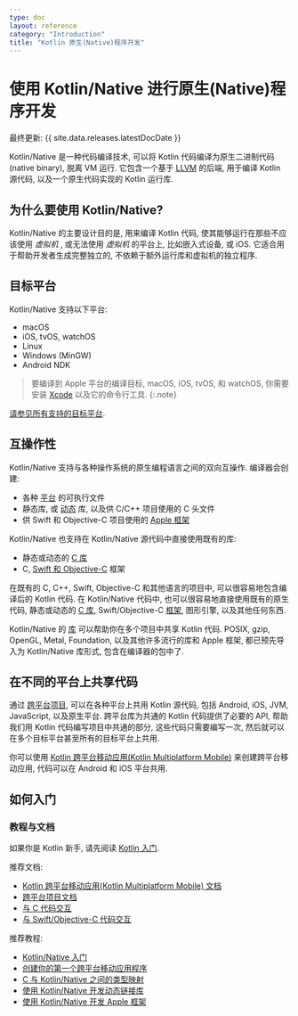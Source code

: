 ```yaml
---
type: doc
layout: reference
category: "Introduction"
title: "Kotlin 原生(Native)程序开发"
---
```


# 使用 Kotlin/Native 进行原生(Native)程序开发

最终更新: {{ site.data.releases.latestDocDate }}

Kotlin/Native 是一种代码编译技术, 可以将 Kotlin 代码编译为原生二进制代码(native binary), 脱离 VM 运行.
它包含一个基于 [LLVM](https://llvm.org/) 的后端, 用于编译 Kotlin 源代码, 以及一个原生代码实现的 Kotlin 运行库.

## 为什么要使用 Kotlin/Native?

Kotlin/Native 的主要设计目的是, 用来编译 Kotlin 代码, 使其能够运行在那些不应该使用 _虚拟机_ , 或无法使用 _虚拟机_ 的平台上, 比如嵌入式设备, 或 iOS.
它适合用于帮助开发者生成完整独立的, 不依赖于额外运行库和虚拟机的独立程序.

## 目标平台

Kotlin/Native 支持以下平台:
* macOS
* iOS, tvOS, watchOS
* Linux
* Windows (MinGW)
* Android NDK

> 要编译到 Apple 平台的编译目标, macOS, iOS, tvOS, 和 watchOS, 你需要安装 [Xcode](https://apps.apple.com/us/app/xcode/id497799835)
> 以及它的命令行工具.
{:.note}

[请参见所有支持的目标平台](../native/native-target-support.html).


## 互操作性

Kotlin/Native 支持与各种操作系统的原生编程语言之间的双向互操作.
编译器会创建:
* 各种 [平台](#target-platforms) 的可执行文件
* 静态库, 或 [动态](native-dynamic-libraries.html) 库, 以及供 C/C++ 项目使用的 C 头文件
* 供 Swift 和 Objective-C 项目使用的 [Apple 框架](apple-framework.html)

Kotlin/Native 也支持在 Kotlin/Native 源代码中直接使用既有的库:
* 静态或动态的 [C 库](native-c-interop.html)
* C, [Swift 和 Objective-C](native-objc-interop.html) 框架

在既有的 C, C++, Swift, Objective-C 和其他语言的项目中, 可以很容易地包含编译后的 Kotlin 代码.
在 Kotlin/Native 代码中, 也可以很容易地直接使用既有的原生代码,
静态或动态的 [C 库](native-c-interop.html),
Swift/Objective-C [框架](native-objc-interop.html),
图形引擎, 以及其他任何东西.

Kotlin/Native 的 [库](native-platform-libs.html) 可以帮助你在多个项目中共享 Kotlin 代码.
POSIX, gzip, OpenGL, Metal, Foundation, 以及其他许多流行的库和 Apple 框架,
都已预先导入为 Kotlin/Native 库形式, 包含在编译器的包中了.

## 在不同的平台上共享代码

通过 [跨平台项目](../multiplatform/multiplatform.html), 可以在各种平台上共用 Kotlin 源代码,
包括 Android, iOS, JVM, JavaScript, 以及原生平台.
跨平台库为共通的 Kotlin 代码提供了必要的 API, 帮助我们用 Kotlin 代码编写项目中共通的部分,
这些代码只需要编写一次, 然后就可以在多个目标平台甚至所有的目标平台上共用.

你可以使用 [Kotlin 跨平台移动应用(Kotlin Multiplatform Mobile)](https://kotlinlang.org/lp/mobile/)
来创建跨平台移动应用, 代码可以在 Android 和 iOS 平台共用.

## 如何入门

### 教程与文档

如果你是 Kotlin 新手, 请先阅读 [Kotlin 入门](../getting-started.html).

推荐文档:

* [Kotlin 跨平台移动应用(Kotlin Multiplatform Mobile) 文档](../multiplatform-mobile/multiplatform-mobile-getting-started.html)
* [跨平台项目文档](../multiplatform/multiplatform-get-started.html)
* [与 C 代码交互](native-c-interop.html)
* [与 Swift/Objective-C 代码交互](native-objc-interop.html)

推荐教程:
* [Kotlin/Native 入门](native-get-started.html)
* [创建你的第一个跨平台移动应用程序](../multiplatform-mobile/multiplatform-mobile-create-first-app.html)
* [C 与 Kotlin/Native 之间的类型映射](mapping-primitive-data-types-from-c.html)
* [使用 Kotlin/Native 开发动态链接库](native-dynamic-libraries.html)
* [使用 Kotlin/Native 开发 Apple 框架](apple-framework.html)
